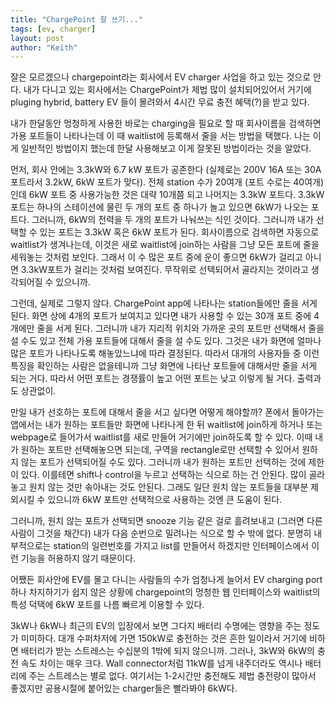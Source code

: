 ```yaml
---
title: "ChargePoint 잘 쓰기..."
tags: [ev, charger]
layout: post
author: "Keith"
---
```


잘은 모르겠으나 chargepoint라는 회사에서 EV charger 사업을 하고 있는 것으로 안다. 내가 다니고 있는 회사에서는 ChargePoint가 제법 많이 설치되어있어서 거기에 pluging hybrid, battery EV 들이 몰려와서 4시간 무료 충전 혜택(?)을 받고 있다.

내가 한달동안 멍청하게 사용한 바로는 charging을 필요로 할 때 회사이름을 검색하면 가용 포트들이 나타나는데 이 때 waitlist에 등록해서 줄을 서는 방법을 택했다. 나는 이게 일반적인 방법이지 했는데 한달 사용해보고 이게 잘못된 방법이라는 것을 알았다. 

먼저, 회사 안에는 3.3kW와 6.7 kW 포트가 공존한다 (실제로는 200V 16A 또는 30A 포트라서 3.2kW, 6kW 포트가 맞다). 전체 station 수가 20여개 (포트 수로는 40여개)인데 6kW 포트 중 사용가능한 것은 대략 10개쯤 되고 나머지는 3.3kW 포트다. 3.3kW 포트는 하나의 스테이션에 물린 두 개의 포트 중 하나가 놀고 있으면 6kW가 나오는 포트다. 그러니까, 6kW의 전력을 두 개의 포트가 나눠쓰는 식인 것이다. 그러니까 내가 선택할 수 있는 포트는 3.3kW 혹은 6kW 포트가 된다. 회사이름으로 검색하면 자동으로 waitlist가 생겨나는데, 이것은 새로 waitlist에 join하는 사람을 그냥 모든 포트에 줄을 세워놓는 것처럼 보인다. 그래서 이 수 많은 포트 중에 운이 좋으면 6kW가 걸리고 아니면 3.3kW포트가 걸리는 것처럼 보여진다. 무작위로 선택되어서 골라지는 것이라고 생각되어질 수 있으니까.

그런데, 실제로 그렇지 않다. ChargePoint app에 나타나는 station들에만 줄을 서게 된다. 화면 상에 4개의 포트가 보여지고 있다면 내가 사용할 수 있는 30개 포트 중에 4개에만 줄을 서게 된다. 그러니까 내가 지리적 위치와 가까운 곳의 포트만 선택해서 줄을 설 수도 있고 전체 가용 포트들에 대해서 줄을 설 수도 있다. 그것은 내가 화면에 얼마나 많은 포트가 나타나도록 해놓았느냐에 따라 결정된다. 따라서 대개의 사용자들 중 이런 특징을 확인하는 사람은 없을테니까 그냥 화면에 나타난 포트들에 대해서만 줄을 서게 되는 거다. 따라서 어떤 포트는 경쟁률이 높고 어떤 포트는 낮고 이렇게 될 거다. 출력과도 상관없이.

만일 내가 선호하는 포트에 대해서 줄을 서고 싶다면 어떻게 해야할까? 폰에서 돌아가는 앱에서는 내가 원하는 포트들만 화면에 나타나게 한 뒤 waitlist에 join하게 하거나 또는 webpage로 들어가서 waitlist를 새로 만들어 거기에만 join하도록 할 수 있다. 이때 내가 원하는 포트만 선택해놓으면 되는데, 구역을 rectangle로만 선택할 수 있어서 원하지 않는 포트가 선택되어질 수도 있다. 그러니까 내가 원하는 포트만 선택하는 것에 제한이 있다. 이를테면 shift나 control을 누르고 선택하는 식으로 하는 건 안된다. 많이 골라놓고 원치 않는 것만 솎아내는 것도 안된다. 그래도 일단 원치 않는 포트들을 대부분 제외시킬 수 있으니까 6kW 포트만 선택적으로 사용하는 것엔 큰 도움이 된다.

그러니까, 원치 않는 포트가 선택되면 snooze 기능 같은 걸로 흘려보내고 (그러면 다른 사람이 그것을 채간다) 내가 다음 순번으로 밀려나는 식으로 할 수 밖에 없다. 분명히 내부적으로는 station의 일련번호를 가지고 list를 만들어서 하겠지만 인터페이스에서 이런 기능을 허용하지 않기 때문이다. 

어쨌든 회사안에 EV를 몰고 다니는 사람들의 수가 엄청나게 늘어서 EV charging port 하나 차지하기가 쉽지 않은 상황에 chargepoint의 멍청한 웹 인터페이스와 waitlist의 특성 덕택에 6kW 포트를 나름 빠르게 이용할 수 있다. 

3kW나 6kW나 최근의 EV의 입장에서 보면 그다지 배터리 수명에는 영향을 주는 정도가 미미하다. 대개 수퍼차저에 가면 150kW로 충전하는 것은 흔한 일이라서 거기에 비하면 배터리가 받는 스트레스는 수십분의 1밖에 되지 않으니까. 그러나, 3kW와 6kW의 충전 속도 차이는 매우 크다. Wall connector처럼 11kW를 넘게 내주더라도 역시나 배터리에 주는 스트레스는 별로 없다. 여기서는 1-2시간만 충전해도 제법 충전량이 많아서 좋겠지만 공용시절에 붙어있는 charger들은 빨라봐야 6kW다. 
